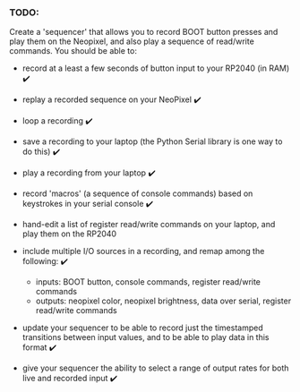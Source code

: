 ### TODO:

Create a 'sequencer' that allows you to record BOOT button presses and play them on the Neopixel, and also play a sequence of read/write commands. You should be able to:
- record at a least a few seconds of button input to your RP2040 (in RAM) :heavy_check_mark:
- replay a recorded sequence on your NeoPixel :heavy_check_mark:
- loop a recording :heavy_check_mark:
- save a recording to your laptop (the Python Serial library is one way to do this) :heavy_check_mark:
- play a recording from your laptop :heavy_check_mark:
- record 'macros' (a sequence of console commands) based on keystrokes in your serial console :heavy_check_mark:
- hand-edit a list of register read/write commands on your laptop, and play them on the RP2040
- include multiple I/O sources in a recording, and remap among the following: :heavy_check_mark:
    - inputs: BOOT button, console commands, register read/write commands
    - outputs: neopixel color, neopixel brightness, data over serial, register read/write commands

- update your sequencer to be able to record just the timestamped transitions between input values, and to be able to play data in this format :heavy_check_mark:
- give your sequencer the ability to select a range of output rates for both live and recorded input :heavy_check_mark: